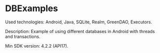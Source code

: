 # DBExamples

Used technologies: Android, Java, SQLite, Realm, GreenDAO, Executors.

Description: Example of using different databases in Android with threads and transactions.

Min SDK version: 4.2.2 (API17).